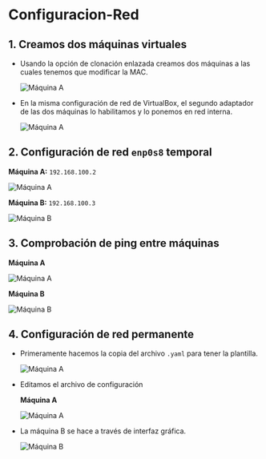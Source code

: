 # Configuracion-Red

## 1. Creamos dos máquinas virtuales

  - Usando la opción de clonación enlazada creamos dos máquinas a las cuales tenemos que modificar la MAC.

    ![Máquina A](./Configuracion-Red/1º.png)

  - En la misma configuración de red de VirtualBox, el segundo adaptador de las dos máquinas lo habilitamos y lo ponemos en red interna.

    ![Máquina A](./Configuracion-Red/2º.png)

## 2. Configuración de red `enp0s8` temporal

  **Máquina A:** `192.168.100.2`

  ![Máquina A](./Configuracion-Red/3º.png)

  **Máquina B:** `192.168.100.3`

  ![Máquina B](./Configuracion-Red/4º.png)

## 3. Comprobación de ping entre máquinas

  **Máquina A**

  ![Máquina A](./Configuracion-Red/5º.png)

  **Máquina B**

   ![Máquina B](./Configuracion-Red/6º.png)

## 4. Configuración de red permanente

  - Primeramente hacemos la copia del archivo `.yaml` para tener la plantilla.

    ![Máquina A](./Configuracion-Red/7º.png)

  - Editamos el archivo de configuración

    **Máquina A**

    ![Máquina A](./Configuracion-Red/8º.png)

  - La máquina B se hace a través de interfaz gráfica.

    ![Máquina B](./Configuracion-Red/9º.png)
        
